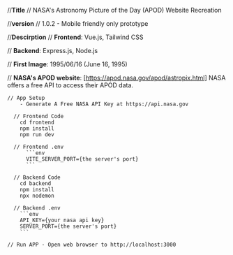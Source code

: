 //**Title**
//  NASA's Astronomy Picture of the Day (APOD) Website Recreation

//**version**
//  1.0.2 - Mobile friendly only prototype

//**Descirption**
//  **Frontend**: Vue.js, Tailwind CSS

//  **Backend**:  Express.js, Node.js

//  **First Image**: 1995/06/16 (June 16, 1995)

//  **NASA's APOD website**: [https://apod.nasa.gov/apod/astropix.html]
  NASA offers a free API to access their APOD data.
```
// App Setup
    - Generate A Free NASA API Key at https://api.nasa.gov
  
  // Frontend Code
    cd frontend
    npm install
    npm run dev

  // Frontend .env
      ```env
      VITE_SERVER_PORT={the server's port}
      ```

  // Backend Code
    cd backend
    npm install
    npx nodemon

  // Backend .env
    ```env
    API_KEY={your nasa api key}
    SERVER_PORT={the server's port}
    ```

// Run APP - Open web browser to http://localhost:3000
```
    